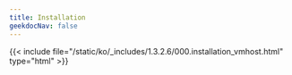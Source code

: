 ```yaml
---
title: Installation
geekdocNav: false
---
```

{{< include file="/static/ko/_includes/1.3.2.6/000.installation_vmhost.html" type="html" >}}